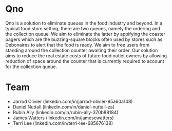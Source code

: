 # Qno
Qno is a solution to eliminate queues in the food industry and beyond. In a typical food store setting, there are two queues, namely the ordering and the collection queue. We aim to eliminate the latter by appifying the coaster pagers which are the buzzing-square blocks often used by stores such as Debonaires to alert that the food is ready.
We aim to free users from standing around the collection counter awaiting their order. Our solution aims to reduce the real estate costs of future food outlet owners by allowing reduction of space around the counter that is currently required to account for the collection queue.

# Team
<ul>
  <li>Jarrod Olivier (linkedin.com/in/jarrod-olivier-95a60a148)</li>
  <li>Daniel Nuttall (linkedin.com/in/daniel-nuttall-za)</li>
  <li>Rubin Ally (linkedin.com/in/rubin-ally-370b88184)</li>
  <li>James Watters (linkedin.com/in/jamescwatters)</li>
  <li>Terri Lee (linkedin.com/in/terri-lee-685676138)</li>
  

